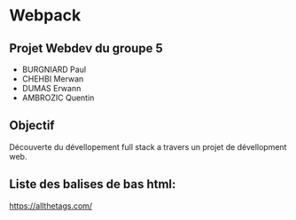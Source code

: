 # Webpack

## Projet Webdev du groupe 5

- BURGNIARD Paul
- CHEHBI Merwan
- DUMAS Erwann
- AMBROZIC Quentin

## Objectif

Découverte du dévellopement full stack a travers un projet de dévellopment web.

## Liste des balises de bas html:

https://allthetags.com/
